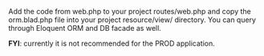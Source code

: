 Add the code from web.php to your project routes/web.php and copy the orm.blad.php file into your project resource/view/ directory.
You can query through Eloquent ORM and DB facade as well.

**FYI**: currently it is not recommended for the PROD application.
